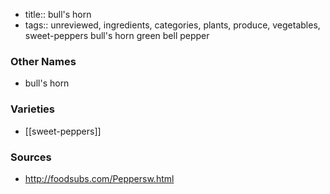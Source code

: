 - title:: bull's horn
- tags:: unreviewed, ingredients, categories, plants, produce, vegetables, sweet-peppers
bull's horn green bell pepper

### Other Names

* bull's horn

### Varieties

* [[sweet-peppers]]

### Sources
* http://foodsubs.com/Peppersw.html

